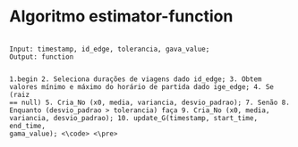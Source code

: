 # Algoritmo estimator-function

<p>
<pre> <code>
Input: timestamp, id_edge, tolerancia, gava_value;
Output: function

1.begin
2.  Seleciona durações de viagens dado id_edge;
3.  Obtem valores mínimo e máximo do horário de partida dado ige_edge;
4.  Se (raiz == null)
5.      Cria_No (x0, media, variancia, desvio_padrao);
7.  Senão
8.      Enquanto (desvio_padrao > tolerancia) faça
9.          Cria_No (x0, media, variancia, desvio_padrao);
10.         update_G(timestamp, start_time, end_time, gama_value);
<\code> <\pre>
